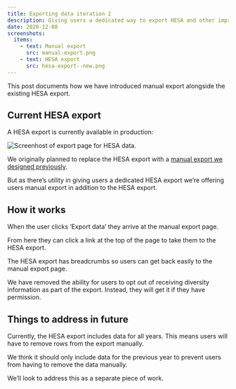 ```yaml
---
title: Exporting data iteration 2
description: Giving users a dedicated way to export HESA and other improvements
date: 2020-12-08
screenshots:
  items:
    - text: Manual export
      src: manual-export.png
    - text: HESA export
      src: hesa-export--new.png
---
```


This post documents how we have introduced manual export alongside the existing HESA export.

## Current HESA export

A HESA export is currently available in production:

![Screenhost of export page for HESA data.](hesa-export--current.png "Export page for HESA data")

We originally planned to replace the HESA export with a [manual export we designed previously](/manage-teacher-training-applications/export/).

But as there’s utility in giving users a dedicated HESA export we’re offering users manual export in addition to the HESA export.

## How it works

When the user clicks ‘Export data’ they arrive at the manual export page.

From here they can click a link at the top of the page to take them to the HESA export.

The HESA export has breadcrumbs so users can get back easily to the manual export page.

We have removed the ability for users to opt out of receiving diversity information as part of the export. Instead, they will get it if they have permission.

## Things to address in future

Currently, the HESA export includes data for all years. This means users will have to remove rows from the export manually.

We think it should only include data for the previous year to prevent users from having to remove the data manually.

We’ll look to address this as a separate piece of work.
